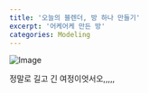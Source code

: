```yaml
---
title: '오늘의 블렌더, 방 하나 만들기'
excerpt: '어케어케 만든 방'
categories: Modeling
---
```


![Image](../../../../assets/posts/2024-02-08-1.png)

정말로 길고 긴 여정이엇서오,,,,,
